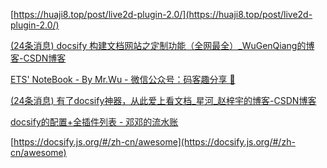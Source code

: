 <span id="busuanzi_container_site_pv" style='display:none'>
    👀 本站总访问量：<span id="busuanzi_value_site_pv"></span> 次
</span>
<span id="busuanzi_container_site_uv" style='display:none'>
    | 🚴‍♂️ 本站总访客数：<span id="busuanzi_value_site_uv"></span> 人
</span>



[https://huaji8.top/post/live2d-plugin-2.0/](https://huaji8.top/post/live2d-plugin-2.0/)

[(24条消息) docsify 构建文档网站之定制功能（全网最全）_WuGenQiang的博客-CSDN博客](https://blog.csdn.net/wugenqiang/article/details/107071378)

[ETS' NoteBook - By Mr.Wu - 微信公众号：码客趣分享 🌹](https://notebook.js.org/#/)



[(24条消息) 有了docsify神器，从此爱上看文档_星河_赵梓宇的博客-CSDN博客](https://blog.csdn.net/Aria_Miazzy/article/details/103536652)

[docsify的配置+全插件列表 - 邓邓的流水账](https://xhhdd.cc/index.php/archives/80/)

[https://docsify.js.org/#/zh-cn/awesome](https://docsify.js.org/#/zh-cn/awesome)
